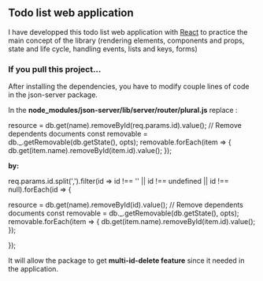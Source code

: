 ## Todo list web application

I have developped this todo list web application with [React](https://reactjs.org/) to practice the main concept of the library (rendering elements, components and props, state and life cycle, handling events, lists and keys, forms)

### If you pull this project...

After installing the dependencies, you have to modify couple lines of code in the json-server package.

In the **node_modules/json-server/lib/server/router/plural.js** replace :

resource = db.get(name).removeById(req.params.id).value(); // Remove dependents documents
const removable = db._.getRemovable(db.getState(), opts);
removable.forEach(item => {
db.get(item.name).removeById(item.id).value();
});

**by:**

req.params.id.split(',').filter(id => id !== '' || id !== undefined || id !== null).forEach(id => {
			
  resource = db.get(name).removeById(id).value(); // Remove dependents documents
  const removable = db._.getRemovable(db.getState(), opts);
  removable.forEach(item => {
	db.get(item.name).removeById(item.id).value();
  });

});

It will allow the package to get **multi-id-delete feature** since it needed in the application.